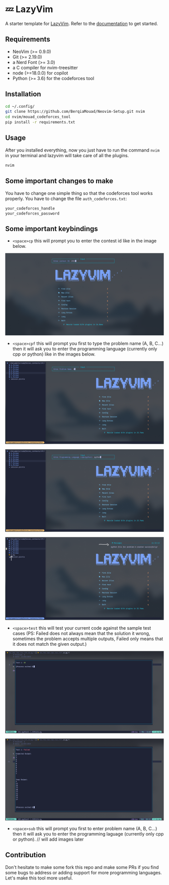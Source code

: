 # 💤 LazyVim

A starter template for [LazyVim](https://github.com/LazyVim/LazyVim).
Refer to the [documentation](https://lazyvim.github.io/installation) to get started.

## Requirements

- NeoVim (>= 0.9.0)
- Git (>= 2.19.0)
- a Nerd Font (>= 3.0)
- a C compiler for nvim-treesitter
- node (>=18.0.0) for copilot
- Python (>= 3.6) for the codeforces tool

## Installation

```bash 
cd ~/.config/
git clone https://github.com/BerqiaMouad/Neovim-Setup.git nvim
cd nvim/mouad_codeforces_tool
pip install -r requirements.txt
```

## Usage

After you installed everything, now you just have to run the command `nvim` in your terminal and lazyvim will take care of all the plugins.

```bash
nvim
```

## Some important changes to make

You have to change one simple thing so that the codeforces tool works properly. You have to change the file `auth_codeforces.txt`:

```
your_codeforces_handle
your_codeforces_password
```

## Some important keybindings

- `<space>cp` this will prompt you to enter the contest id like in the image below. 

![Create Contest](images/create_contest.png)

- `<space>cpf` this will prompt you first to type the problem name (A, B, C...) then it will ask you to enter the programming language (currently only cpp or python) like in the images below.

![Create Problem (Problem Name)](images/create_problem1.png)

![Create Problem (Programming Language)](images/create_problem2.png)

![Create Problem (Result)](images/create_problem3.png)

- `<space>test` this will test your current code against the sample test cases (PS: Failed does not always mean that the solution it wrong, sometimes the problem accepts multiple outputs, Failed only means that it does not match the given output.)

![Test Solution (Passed Case)](images/test1.png)

![Test Solution (Failed Case)](images/test2.png)

- `<space>sub` this will prompt you first to enter problem name (A, B, C...) then it will ask you to enter the programming laguage (currently only cpp or python). // will add images later

## Contribution

Don't hesitate to make some fork this repo and make some PRs if you find some bugs to address or adding support for more programming languages. Let's make this tool more useful.


